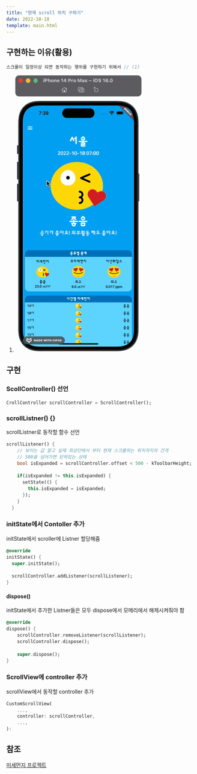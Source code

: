 ```yaml
---
title: "현재 scroll 위치 구하기"
date: 2022-10-18
template: main.html
---
```


## 구현하는 이유(활용)
```dart
스크롤이 일정이상 되면 동작하는 행위를 구현하기 위해서 // (1)
```

1. ![scrollListener](/docs/assets/img/flutter/Theory/scrollable_widget/scrollListener.gif)

## 구현

### ScollController() 선언
```dart
CrollController scrollController = ScrollController(); 
```

### scrollListner() {}
scrollListner로 동작할 함수 선언
```dart
scrollListener() {
    // 보이는 값 말고 실제 최상단에서 부터 현재 스크롤하는 위치까지의 간격
    // 500을 넘어가면 닫혀있는 상태
    bool isExpanded = scrollController.offset < 500 - kToolbarHeight;

    if(isExpanded != this.isExpanded) {
      setState(() {
        this.isExpanded = isExpanded;
      });
    }
  }
```
  
### initState에서 Contoller 추가
initState에서 scroller에 Listner 할당해줌
```dart
@override
initState() {
  super.initState();

  scrollController.addListener(scrollListener);
}
```

####  dispose()
initState에서 추가한 Listner들은 모두 dispose에서 모메리에서 해제시켜줘야 함
```dart
@override
dispose() {
    scrollController.removeListener(scrollListener);
    scrollController.dispose();

    super.dispose();
}
```

### ScrollView에 controller 추가
scrollView에서 동작할 controller 추가
```dart
CustomScrollView(
    ..., 
    controller: scrollController,
    ...,
):
```

## 참조
[미세먼지 프로젝트](https://github.com/rookedsysc/Flutter-Study/blob/a78c3cc8e8c45f825b5a2d7207e1520df1af5460/Project/dust_today/lib/screen/home_screen.dart)